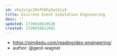 ```yaml
---
id: xhy2xlgz19ofh6hy5aibjy4
title: Discrete Event Simulation Engineering
desc: ''
updated: 1720650819530
created: 1720650812081
---
```


- https://sim4edu.com/reading/des-engineering/
- author: @gerd-wagner